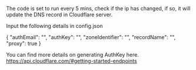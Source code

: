 The code is set to run every 5 mins, check if the ip has changed, if so, it will update the DNS record in Cloudflare server.

Input the following details in config.json

{
    "authEmail": "",
    "authKey": "",
    "zoneIdentifier": "",
    "recordName": "",
    "proxy": true
}

You can find more details on generating AuthKey here.
https://api.cloudflare.com/#getting-started-endpoints
